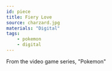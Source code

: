 ```yaml
---
id: piece
title: Fiery Love
source: charzard.jpg
materials: "Digital"
tags:
    - pokemon
    - digital
---
```

From the video game series, "Pokemon"
